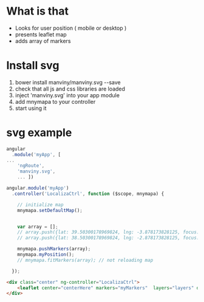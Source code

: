 # What is that

- Looks for user position ( mobile or desktop )  
- presents leaflet map  
- adds array of markers  


# Install svg 

1. bower install manviny/manviny.svg --save  
2. check that all js and css libraries are loaded  
3. inject 'manviny.svg' into your app module  
4. add  mnymapa to your controller  
5. start using it  


svg example
===================

```javascript
angular
  .module('myApp', [
...
    'ngRoute',
    'manviny.svg',
    ... ])
```


```javascript
angular.module('myApp')
  .controller('LocalizaCtrl', function ($scope, mnymapa) {

  	// initialize map
	mnymapa.setDefaultMap();


  	var array = [];
	// array.push({lat: 39.50300178969824, lng: -3.878173828125, focus: true, draggable: false});	
	// array.push({lat: 38.50300178969824, lng: -2.878173828125, focus: true, draggable: false});	

	mnymapa.pushMarkers(array); 
	mnymapa.myPosition();
	// mnymapa.fitMarkers(array); // not reloading map

  });
```


```html
<div class="center" ng-controller="LocalizaCtrl">
    <leaflet center="centerHere" markers="myMarkers"  layers="layers" defaults="defaults"  ></leaflet>
</div>
````
